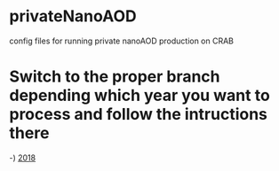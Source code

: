 # privateNanoAOD
config files for running private nanoAOD production on CRAB

# Switch to the proper branch depending which year you want to process and follow the intructions there

-) [2018](https://github.com/jandrejk/privateNanoAOD/blob/2018/)
